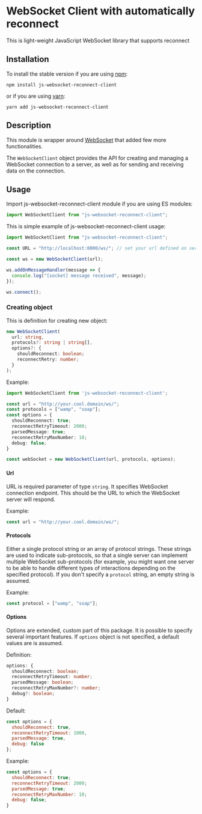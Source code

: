 # WebSocket Client with automatically reconnect

This is light-weight JavaScript WebSocket library that supports reconnect

## Installation

To install the stable version if you are using [npm](https://www.npmjs.com/):

```shell
npm install js-websocket-reconnect-client
```

or if you are using [yarn](https://yarnpkg.com/):

```shell
yarn add js-websocket-reconnect-client
```

## Description

This module is wrapper around [WebSocket](hhttps://developer.mozilla.org/en-US/docs/Web/API/WebSocket) that added few more functionalities.

The `WebSocketClient` object provides the API for creating and managing a WebSocket connection to a server, as well as for sending and receiving data on the connection.

## Usage

Import js-websocket-reconnect-client module if you are using ES modules:

```typescript
import WebSocketClient from "js-websocket-reconnect-client";
```

This is simple example of js-websocket-reconnect-client usage:

```typescript
import WebSocketClient from "js-websocket-reconnect-client";

const URL = "http://localhost:8000/ws/"; // set your url defined on server

const ws = new WebSocketClient(url);

ws.addOnMessageHandler(message => {
  console.log("[socket] message received", message);
});

ws.connect();
```

### Creating object

This is definition for creating new object:

```typescript
new WebSocketClient(
  url: string,
  protocols?: string | string[],
  options?: {
    shouldReconnect: boolean;
    reconnectRetry: number;
  }
);
```

Example:

```typescript
import WebSocketClient from 'js-websocket-reconnect-client';

const url = "http://your.cool.domain/ws/";
const protocols = ["wamp", "soap"];
const options = {
  shouldReconnect: true;
  reconnectRetryTimeout: 2000;
  parsedMessage: true;
  reconnectRetryMaxNumber: 10;
  debug: false;
}

const webSocket = new WebSocketClient(url, protocols, options);
```

#### Url

URL is required parameter of type `string`.
It specifies WebSocket connection endpoint. This should be the URL to which the WebSocket server will respond.

Example:

```typescript
const url = "http://your.cool.domain/ws/";
```

#### Protocols

Either a single protocol string or an array of protocol strings. These strings are used to indicate sub-protocols, so that a single server can implement multiple WebSocket sub-protocols (for example, you might want one server to be able to handle different types of interactions depending on the specified protocol). If you don't specify a `protocol` string, an empty string is assumed.

Example:

```typescript
const protocol = ["wamp", "soap"];
```

#### Options

Options are extended, custom part of this package. It is possible to specify several important features. If `options` object is not specified, a default values are is assumed.

Definition:

```typescript
options: {
  shouldReconnect: boolean;
  reconnectRetryTimeout: number;
  parsedMessage: boolean;
  reconnectRetryMaxNumber?: number;
  debug?: boolean;
}
```

Default:

```javascript
const options = {
  shouldReconnect: true,
  reconnectRetryTimeout: 1000,
  parsedMessage: true,
  debug: false
};
```

Example:

```javascript
const options = {
  shouldReconnect: true;
  reconnectRetryTimeout: 2000;
  parsedMessage: true;
  reconnectRetryMaxNumber: 10;
  debug: false;
}
```
